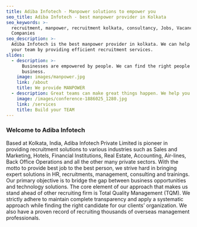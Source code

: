 ```yaml
---
title: Adiba Infotech - Manpower solutions to empower you
seo_title: Adiba Infotech - best manpower provider in Kolkata
seo_keywords: >-
  recruitment, manpower, recruitment kolkata, consultancy, Jobs, Vacancies,
  Companies
seo_description: >-
  Adiba Infotech is the best manpower provider in kolkata. We can help you build
  your team by providing efficient recruitment services.
slides:
  - description: >-
      Businesses are empowered by people. We can find the right people for your
      business.
    image: images/manpower.jpg
    link: /about
    title: We provide MANPOWER
  - description: Great teams can make great things happen. We help you build that TEAM.
    image: /images/conference-1886025_1280.jpg
    link: /services
    title: Build your TEAM
---
```

### Welcome to Adiba Infotech
Based at Kolkata, India, Adiba Infotech Private Limited is pioneer in providing recruitment solutions to various industries such as Sales and Marketing, Hotels, Financial Institutions, Real Estate, Accounting, Air-lines, Back Office Operations and all the other many private sectors. With the motto to provide best job to the best person, we strive hard in bringing expert solutions in HR, recruitments, management, consulting and trainings. Our primary objective is to bridge the gap between business opportunities and technology solutions. The core element of our approach that makes us stand ahead of other recruiting firm is Total Quality Management (TQM). We strictly adhere to maintain complete transparency and apply a systematic approach while finding the right candidate for our clients’ organization. We also have a proven record of recruiting thousands of overseas management professionals.
